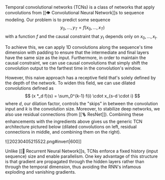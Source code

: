 Temporal convolutional networks (TCNs) is a class of networks that apply convolutions from [[👁️ Convolutional Neural Network]]s to sequence modeling. Our problem is to predict some sequence 
$$
y_0, \ldots, y_T = f(x_0, \ldots, x_T)
$$
 with a function $f$ and the causal constraint that $y_t$ depends only on $x_0, \ldots, x_t$.

To achieve this, we can apply 1D convolutions along the sequence's time dimension with padding to ensure that the intermediate and final layers have the same size as the input. Furthermore, in order to maintain the causal constraint, we can use causal convolutions that simply shift the convolution output to the farthest time in the convolution's window.

However, this naive approach has a receptive field that's solely defined by the depth of the network. To widen this field, we can use dilated convolutions defined as 
$$
(x *_d f)(s) = \sum_0^{k-1} f(i) \cdot x_{s-d \cdot i}
$$
 where $d$, our dilation factor, controls the "skips" in between the convolution input and $k$ is the convolution size. Moreover, to stabilize deep networks, we also use residual connections (from [[🪜 ResNet]]). Combining these enhancements with the ingredients above gives us the generic TCN architecture pictured below (dilated convolutions on left, residual connections in middle, and combining them on the right).

![[20230405215522.png#invert|600]]

Unlike [[💬 Recurrent Neural Network]]s, TCNs enforce a fixed history (input sequence) size and enable parallelism. One key advantage of this structure is that gradient are propagated through the hidden layers rather than through the temporal dimension, thus avoiding the RNN's infamous exploding and vanishing gradients.